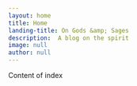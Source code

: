 ```yaml
---
layout: home
title: Home
landing-title: On Gods &amp; Sages
description:  A blog on the spirit
image: null
author: null
---
```


Content of index
